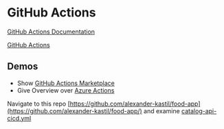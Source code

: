 # GitHub Actions

[GitHub Actions Documentation](https://docs.github.com/en/actions)

[GitHub Actions](https://github.com/actions)

## Demos

- Show [GitHub Actions Marketplace](https://github.com/marketplace)
- Give Overview over [Azure Actions](https://github.com/marketplace?category=deployment&query=azure+)

Navigate to this repo [https://github.com/alexander-kastil/food-app](https://github.com/alexander-kastil/food-app/) and examine [catalog-api-cicd.yml](https://github.com/alexander-kastil/food-app/blob/master/.github/workflows/catalog-api-cicd.yml)


